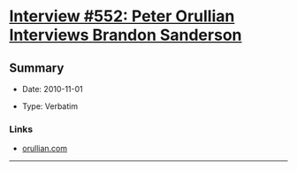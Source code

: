 # [Interview #552: Peter Orullian Interviews Brandon Sanderson](https://www.theoryland.com/intvmain.php?i=552)

## Summary

- Date: 2010-11-01

- Type: Verbatim

### Links

- [orullian.com](http://orullian.com/writing/brandonsanderson_interview.html)



---

